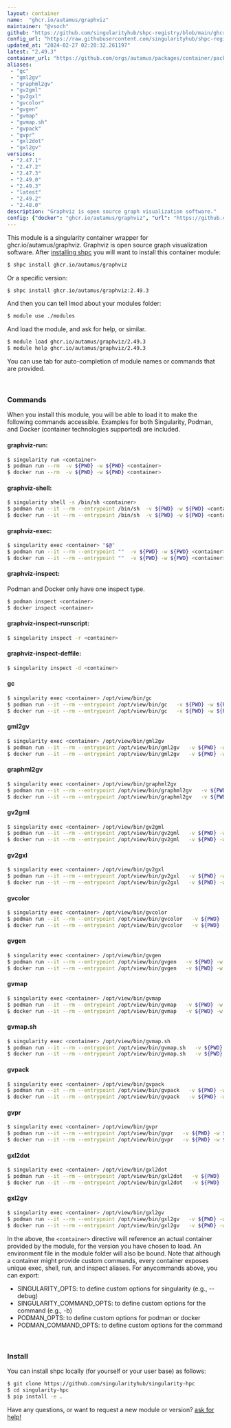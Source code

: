 ```yaml
---
layout: container
name:  "ghcr.io/autamus/graphviz"
maintainer: "@vsoch"
github: "https://github.com/singularityhub/shpc-registry/blob/main/ghcr.io/autamus/graphviz/container.yaml"
config_url: "https://raw.githubusercontent.com/singularityhub/shpc-registry/main/ghcr.io/autamus/graphviz/container.yaml"
updated_at: "2024-02-27 02:20:32.261197"
latest: "2.49.3"
container_url: "https://github.com/orgs/autamus/packages/container/package/graphviz"
aliases:
 - "gc"
 - "gml2gv"
 - "graphml2gv"
 - "gv2gml"
 - "gv2gxl"
 - "gvcolor"
 - "gvgen"
 - "gvmap"
 - "gvmap.sh"
 - "gvpack"
 - "gvpr"
 - "gxl2dot"
 - "gxl2gv"
versions:
 - "2.47.1"
 - "2.47.2"
 - "2.47.3"
 - "2.49.0"
 - "2.49.3"
 - "latest"
 - "2.49.2"
 - "2.48.0"
description: "Graphviz is open source graph visualization software."
config: {"docker": "ghcr.io/autamus/graphviz", "url": "https://github.com/orgs/autamus/packages/container/package/graphviz", "maintainer": "@vsoch", "description": "Graphviz is open source graph visualization software.", "latest": {"2.49.3": "sha256:4bb3990067619100292bf60dbfad5e30a3c78fcecbbfc64c34c4fed5e94ec226"}, "tags": {"2.47.1": "sha256:a9ec69fd28145200959c397ea8712bdab28184cc36859a5588391c6fa35940b9", "2.47.2": "sha256:68e91383955d89014501b70522a5d7a5f3d8abd9e43c6bb33b2f6bb0b0076118", "2.47.3": "sha256:c7156c353904ff244535472315d0e14b3b15f5fd9f4ee646d42be677f73308f1", "2.49.0": "sha256:ec1ca7f59ced4325267b8a8834a63ac114724b9b61de2004857e53fb6267e7e6", "2.49.3": "sha256:4bb3990067619100292bf60dbfad5e30a3c78fcecbbfc64c34c4fed5e94ec226", "latest": "sha256:4bb3990067619100292bf60dbfad5e30a3c78fcecbbfc64c34c4fed5e94ec226", "2.49.2": "sha256:6cd5099df746975bdcdc722daa01cf80d2e2c40c93cd77246d866e325edc8a7e", "2.48.0": "sha256:71ac73e010dd7395bf9260437de6bf9b4fa0f4ea3447049d5fa8e3c21dc36729"}, "aliases": {"gc": "/opt/view/bin/gc", "gml2gv": "/opt/view/bin/gml2gv", "graphml2gv": "/opt/view/bin/graphml2gv", "gv2gml": "/opt/view/bin/gv2gml", "gv2gxl": "/opt/view/bin/gv2gxl", "gvcolor": "/opt/view/bin/gvcolor", "gvgen": "/opt/view/bin/gvgen", "gvmap": "/opt/view/bin/gvmap", "gvmap.sh": "/opt/view/bin/gvmap.sh", "gvpack": "/opt/view/bin/gvpack", "gvpr": "/opt/view/bin/gvpr", "gxl2dot": "/opt/view/bin/gxl2dot", "gxl2gv": "/opt/view/bin/gxl2gv"}}
---
```


This module is a singularity container wrapper for ghcr.io/autamus/graphviz.
Graphviz is open source graph visualization software.
After [installing shpc](#install) you will want to install this container module:


```bash
$ shpc install ghcr.io/autamus/graphviz
```

Or a specific version:

```bash
$ shpc install ghcr.io/autamus/graphviz:2.49.3
```

And then you can tell lmod about your modules folder:

```bash
$ module use ./modules
```

And load the module, and ask for help, or similar.

```bash
$ module load ghcr.io/autamus/graphviz/2.49.3
$ module help ghcr.io/autamus/graphviz/2.49.3
```

You can use tab for auto-completion of module names or commands that are provided.

<br>

### Commands

When you install this module, you will be able to load it to make the following commands accessible.
Examples for both Singularity, Podman, and Docker (container technologies supported) are included.

#### graphviz-run:

```bash
$ singularity run <container>
$ podman run --rm  -v ${PWD} -w ${PWD} <container>
$ docker run --rm  -v ${PWD} -w ${PWD} <container>
```

#### graphviz-shell:

```bash
$ singularity shell -s /bin/sh <container>
$ podman run --it --rm --entrypoint /bin/sh  -v ${PWD} -w ${PWD} <container>
$ docker run --it --rm --entrypoint /bin/sh  -v ${PWD} -w ${PWD} <container>
```

#### graphviz-exec:

```bash
$ singularity exec <container> "$@"
$ podman run --it --rm --entrypoint ""  -v ${PWD} -w ${PWD} <container> "$@"
$ docker run --it --rm --entrypoint ""  -v ${PWD} -w ${PWD} <container> "$@"
```

#### graphviz-inspect:

Podman and Docker only have one inspect type.

```bash
$ podman inspect <container>
$ docker inspect <container>
```

#### graphviz-inspect-runscript:

```bash
$ singularity inspect -r <container>
```

#### graphviz-inspect-deffile:

```bash
$ singularity inspect -d <container>
```


#### gc

```bash
$ singularity exec <container> /opt/view/bin/gc
$ podman run --it --rm --entrypoint /opt/view/bin/gc   -v ${PWD} -w ${PWD} <container> -c " $@"
$ docker run --it --rm --entrypoint /opt/view/bin/gc   -v ${PWD} -w ${PWD} <container> -c " $@"
```


#### gml2gv

```bash
$ singularity exec <container> /opt/view/bin/gml2gv
$ podman run --it --rm --entrypoint /opt/view/bin/gml2gv   -v ${PWD} -w ${PWD} <container> -c " $@"
$ docker run --it --rm --entrypoint /opt/view/bin/gml2gv   -v ${PWD} -w ${PWD} <container> -c " $@"
```


#### graphml2gv

```bash
$ singularity exec <container> /opt/view/bin/graphml2gv
$ podman run --it --rm --entrypoint /opt/view/bin/graphml2gv   -v ${PWD} -w ${PWD} <container> -c " $@"
$ docker run --it --rm --entrypoint /opt/view/bin/graphml2gv   -v ${PWD} -w ${PWD} <container> -c " $@"
```


#### gv2gml

```bash
$ singularity exec <container> /opt/view/bin/gv2gml
$ podman run --it --rm --entrypoint /opt/view/bin/gv2gml   -v ${PWD} -w ${PWD} <container> -c " $@"
$ docker run --it --rm --entrypoint /opt/view/bin/gv2gml   -v ${PWD} -w ${PWD} <container> -c " $@"
```


#### gv2gxl

```bash
$ singularity exec <container> /opt/view/bin/gv2gxl
$ podman run --it --rm --entrypoint /opt/view/bin/gv2gxl   -v ${PWD} -w ${PWD} <container> -c " $@"
$ docker run --it --rm --entrypoint /opt/view/bin/gv2gxl   -v ${PWD} -w ${PWD} <container> -c " $@"
```


#### gvcolor

```bash
$ singularity exec <container> /opt/view/bin/gvcolor
$ podman run --it --rm --entrypoint /opt/view/bin/gvcolor   -v ${PWD} -w ${PWD} <container> -c " $@"
$ docker run --it --rm --entrypoint /opt/view/bin/gvcolor   -v ${PWD} -w ${PWD} <container> -c " $@"
```


#### gvgen

```bash
$ singularity exec <container> /opt/view/bin/gvgen
$ podman run --it --rm --entrypoint /opt/view/bin/gvgen   -v ${PWD} -w ${PWD} <container> -c " $@"
$ docker run --it --rm --entrypoint /opt/view/bin/gvgen   -v ${PWD} -w ${PWD} <container> -c " $@"
```


#### gvmap

```bash
$ singularity exec <container> /opt/view/bin/gvmap
$ podman run --it --rm --entrypoint /opt/view/bin/gvmap   -v ${PWD} -w ${PWD} <container> -c " $@"
$ docker run --it --rm --entrypoint /opt/view/bin/gvmap   -v ${PWD} -w ${PWD} <container> -c " $@"
```


#### gvmap.sh

```bash
$ singularity exec <container> /opt/view/bin/gvmap.sh
$ podman run --it --rm --entrypoint /opt/view/bin/gvmap.sh   -v ${PWD} -w ${PWD} <container> -c " $@"
$ docker run --it --rm --entrypoint /opt/view/bin/gvmap.sh   -v ${PWD} -w ${PWD} <container> -c " $@"
```


#### gvpack

```bash
$ singularity exec <container> /opt/view/bin/gvpack
$ podman run --it --rm --entrypoint /opt/view/bin/gvpack   -v ${PWD} -w ${PWD} <container> -c " $@"
$ docker run --it --rm --entrypoint /opt/view/bin/gvpack   -v ${PWD} -w ${PWD} <container> -c " $@"
```


#### gvpr

```bash
$ singularity exec <container> /opt/view/bin/gvpr
$ podman run --it --rm --entrypoint /opt/view/bin/gvpr   -v ${PWD} -w ${PWD} <container> -c " $@"
$ docker run --it --rm --entrypoint /opt/view/bin/gvpr   -v ${PWD} -w ${PWD} <container> -c " $@"
```


#### gxl2dot

```bash
$ singularity exec <container> /opt/view/bin/gxl2dot
$ podman run --it --rm --entrypoint /opt/view/bin/gxl2dot   -v ${PWD} -w ${PWD} <container> -c " $@"
$ docker run --it --rm --entrypoint /opt/view/bin/gxl2dot   -v ${PWD} -w ${PWD} <container> -c " $@"
```


#### gxl2gv

```bash
$ singularity exec <container> /opt/view/bin/gxl2gv
$ podman run --it --rm --entrypoint /opt/view/bin/gxl2gv   -v ${PWD} -w ${PWD} <container> -c " $@"
$ docker run --it --rm --entrypoint /opt/view/bin/gxl2gv   -v ${PWD} -w ${PWD} <container> -c " $@"
```



In the above, the `<container>` directive will reference an actual container provided
by the module, for the version you have chosen to load. An environment file in the
module folder will also be bound. Note that although a container
might provide custom commands, every container exposes unique exec, shell, run, and
inspect aliases. For anycommands above, you can export:

 - SINGULARITY_OPTS: to define custom options for singularity (e.g., --debug)
 - SINGULARITY_COMMAND_OPTS: to define custom options for the command (e.g., -b)
 - PODMAN_OPTS: to define custom options for podman or docker
 - PODMAN_COMMAND_OPTS: to define custom options for the command

<br>

### Install

You can install shpc locally (for yourself or your user base) as follows:

```bash
$ git clone https://github.com/singularityhub/singularity-hpc
$ cd singularity-hpc
$ pip install -e .
```

Have any questions, or want to request a new module or version? [ask for help!](https://github.com/singularityhub/singularity-hpc/issues)